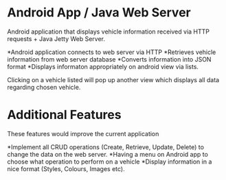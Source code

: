 # Android App / Java Web Server
Android application that displays vehicle information received via HTTP requests + Java Jetty Web Server.

*Android application connects to web server via HTTP
*Retrieves vehicle information from web server database
*Converts information into JSON format
*Displays informaton appropriately on android view via lists.

Clicking on a vehicle listed will pop up another view which displays all data regarding chosen vehicle.

# Additional Features
These features would improve the current application

*Implement all CRUD operations (Create, Retrieve, Update, Delete) to change the data on the web server.
*Having a menu on Android app to choose what operation to perform on a vehicle
*Display information in a nice format (Styles, Colours, Images etc).
